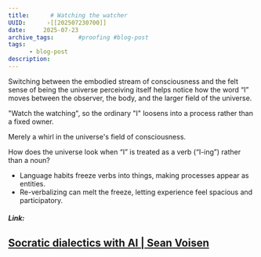 ```yaml
---
title:      # Watching the watcher 
UUID:      ›[[202507230700]] 
date:     2025-07-23
archive_tags:       #proofing #blog-post 
tags:       
      - blog-post
description: 
---
```



Switching between the embodied stream of consciousness and the felt sense of being the universe perceiving itself helps notice how the word “I” moves between the observer, the body, and the larger field of the universe.

"Watch the watching", so the ordinary "I" loosens into a process rather than a fixed owner.

Merely a whirl in the universe's field of consciousness.

How does the universe look when “I” is treated as a verb (“I-ing”) rather than a noun?
- Language habits freeze verbs into things, making processes appear as entities.
- Re-verbalizing can melt the freeze, letting experience feel spacious and participatory.


##### Link: 
[Socratic dialectics with AI | Sean Voisen](https://seanvoisen.com/blog/socratic-dialectics-with-ai/)
----------------------------------
<!--
## See Also


-->

